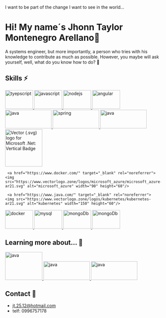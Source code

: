 I want to be part of the change I want to see in the world...

# Hi! My name´s Jhonn Taylor Montenegro Arellano👋

A systems engineer, but more importantly, a person who tries with his knowledge to contribute as much as possible. However, you maybe will ask yourself, well, what do you know how to do? 🤔

## Skills ⚡

<p align="left">
  <a href="https://www.typescriptlang.org/" target="_blank" rel="noreferrer">
    <img src="https://www.vectorlogo.zone/logos/typescriptlang/typescriptlang-ar21.svg" alt="tyepscript" width="90" height="60"/>
  </a>
  
  
  <a href="https://developer.mozilla.org/en-US/docs/Web/JavaScript" target="_blank" rel="noreferrer">
    <img src="https://www.vectorlogo.zone/logos/javascript/javascript-horizontal.svg" alt="javascript" width="90" height="60"/>
  </a>
  
  
  
  <a href="https://nodejs.org/" target="_blank" rel="noreferrer">
    <img src="https://www.vectorlogo.zone/logos/nodejs/nodejs-ar21.svg" alt="nodejs" width="90" height="60"/>
  </a>
  

   
  <a href="https://angular.io/" target="_blank" rel="noreferrer">
    <img src="https://www.vectorlogo.zone/logos/angular/angular-ar21.svg" alt="angular" width="90" height="60"/>
  </a>
 

 
   <a href="https://www.java.com/" target="_blank" rel="noreferrer">
    <img src="https://www.vectorlogo.zone/logos/java/java-horizontal.svg" alt="java" width="150" height="60"/>
  </a>
  
   <a href="https://spring.io/" target="_blank" rel="noreferrer">
    <img src="https://www.vectorlogo.zone/logos/springio/springio-ar21.svg" alt="spring" width="150" height="60"/>
  </a>
      <a href="https://www.java.com/" target="_blank" rel="noreferrer">
    <img src="https://www.vectorlogo.zone/logos/r-project/r-project-ar21.svg" alt="java" width="150" height="60"/>
  </a>
  <a href="/util/preview.html?image=/logos/dotnet/dotnet-vertical.svg" rel="nofollow">
  <img alt="Vector (.svg) logo for Microsoft .Net: Vertical Badge" src="https://www.vectorlogo.zone/logos/dotnet/dotnet-vertical.svg" style="height:120px;">
  </a>
  
 
     <a href="https://www.docker.com/" target="_blank" rel="noreferrer">
    <img src="https://www.vectorlogo.zone/logos/microsoft_azure/microsoft_azure-ar21.svg" alt="microsoft_azure" width="90" height="60"/>
  </a>
  
     <a href="https://www.java.com/" target="_blank" rel="noreferrer">
    <img src="https://www.vectorlogo.zone/logos/kubernetes/kubernetes-ar21.svg" alt="kubernetes" width="150" height="60"/>
  </a>
   
   <a href="https://www.docker.com/" target="_blank" rel="noreferrer">
    <img src="https://www.vectorlogo.zone/logos/docker/docker-ar21.svg" alt="docker" width="90" height="60"/>
  </a>
  <a href="https://www.mysql.com/" target="_blank" rel="noreferrer">
    <img src="https://www.vectorlogo.zone/logos/mysql/mysql-official.svg" alt="mysql" width="90" height="60"/>
  </a>
 
   <a href="https://www.docker.com/" target="_blank" rel="noreferrer">
    <img src="https://www.vectorlogo.zone/logos/mongodb/mongodb-ar21.svg" alt="mongoDb" width="90" height="60"/>
  </a>
  
   <a href="https://www.docker.com/" target="_blank" rel="noreferrer">
    <img src="https://www.vectorlogo.zone/logos/postgresql/postgresql-ar21.svg" alt="mongoDb" width="90" height="60"/>
  </a>
  
</p>

</p>

##  Learning more about... 🔭

<p align="left">
   
  
   <a href="https://dev.java/" target="_blank" rel="noreferrer">
    <img src="https://www.vectorlogo.zone/logos/java/java-icon.svg" alt="java" width="120" height="90"/>
  </a>
  
   <a href="https://www.java.com/" target="_blank" rel="noreferrer">
    <img src="https://www.vectorlogo.zone/logos/springio/springio-ar21.svg" alt="java" width="150" height="60"/>
  </a>
   <a href="https://www.java.com/" target="_blank" rel="noreferrer">
    <img src="https://www.vectorlogo.zone/logos/microsoft_azure/microsoft_azure-ar21.svg" alt="java" width="150" height="60"/>
  </a>

  
</p>




## Contact 💬

- jt.25.12@hotmail.com
- telf: 0996757178

<!--
**Taylor2512/Taylor2512** is a ✨ _special_ ✨ repository because its `README.md` (this file) appears on your GitHub profile.

Here are some ideas to get you started:

-  I’m currently working on ...
- 🌱 I’m currently learning ...
- 👯 I’m looking to collaborate on ...
-  I’m looking for help with ...
-  Ask me about ...
- 📫 How to reach me: ...
- Pronouns: ...
-  Fun fact: ...
-->

